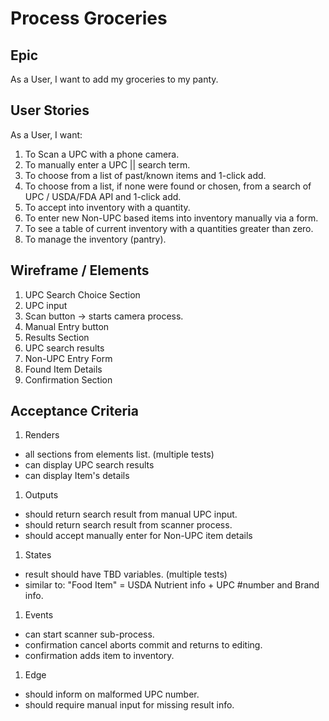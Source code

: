 # Process Groceries

## Epic
As a User, I want to add my groceries to my panty.

## User Stories
As a User, I want:
1. To Scan a UPC with a phone camera.
1. To manually enter a UPC || search term.
1. To choose from a list of past/known items and 1-click add.
1. To choose from a list, if none were found or chosen, from a search of UPC / USDA/FDA API and 1-click add.
1. To accept into inventory with a quantity.
1. To enter new Non-UPC based items into inventory manually via a form.
1. To see a table of current inventory with a quantities greater than zero.
1. To manage the inventory (pantry).

## Wireframe / Elements
1. UPC Search Choice Section
  1. UPC input
  1. Scan button -> starts camera process.
  1. Manual Entry button
1. Results Section
  1. UPC search results
  1. Non-UPC Entry Form
  1. Found Item Details
1. Confirmation Section

## Acceptance Criteria
1. Renders
  - all sections from elements list. (multiple tests)
  - can display UPC search results
  - can display Item's details
1. Outputs
  - should return search result from manual UPC input.
  - should return search result from scanner process.
  - should accept manually enter for Non-UPC item details
1. States
  - result should have TBD variables. (multiple tests)
  - similar to: "Food Item" = USDA Nutrient info + UPC #number and Brand info.
1. Events
  - can start scanner sub-process.
  - confirmation cancel aborts commit and returns to editing.
  - confirmation adds item to inventory.
1. Edge
  - should inform on malformed UPC number.
  - should require manual input for missing result info.
